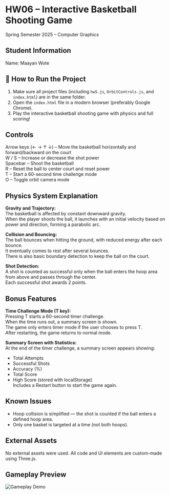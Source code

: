 # HW06 – Interactive Basketball Shooting Game
Spring Semester 2025 – Computer Graphics

## Student Information
Name: Maayan Wote

## 🚀 How to Run the Project
1. Make sure all project files (including `hw5.js`, `OrbitControls.js`, and `index.html`) are in the same folder.
2. Open the `index.html` file in a modern browser (preferably Google Chrome).
3. Play the interactive basketball shooting game with physics and full scoring!

## Controls
Arrow keys (← → ↑ ↓) – Move the basketball horizontally and forward/backward on the court  
W / S – Increase or decrease the shot power  
Spacebar – Shoot the basketball  
R – Reset the ball to center court and reset power  
T – Start a 60-second time challenge mode  
O – Toggle orbit camera mode

## Physics System Explanation

**Gravity and Trajectory:**  
The basketball is affected by constant downward gravity.  
When the player shoots the ball, it launches with an initial velocity based on power and direction, forming a parabolic arc.

**Collision and Bouncing:**  
The ball bounces when hitting the ground, with reduced energy after each bounce.  
It eventually comes to rest after several bounces.  
There is also basic boundary detection to keep the ball on the court.

**Shot Detection:**  
A shot is counted as successful only when the ball enters the hoop area from above and passes through the center.  
Each successful shot awards 2 points.

## Bonus Features

**Time Challenge Mode (T key):**  
Pressing T starts a 60-second timer challenge.  
When the time runs out, a summary screen is shown.  
The game only enters timer mode if the user chooses to press T.  
After restarting, the game returns to normal mode.

**Summary Screen with Statistics:**  
At the end of the timer challenge, a summary screen appears showing:  
- Total Attempts  
- Successful Shots  
- Accuracy (%)  
- Total Score  
- High Score (stored with localStorage)  
Includes a Restart button to start the game again.

##  Known Issues
- Hoop collision is simplified — the shot is counted if the ball enters a defined hoop area.  
- Only one basket is targeted at a time (not both hoops).

## External Assets
No external assets were used. All code and UI elements are custom-made using Three.js.

## Gameplay Preview

![Gameplay Demo](screenshots/gameplay-demo.gif)